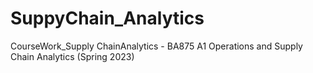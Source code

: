 # SuppyChain_Analytics
CourseWork_Supply ChainAnalytics - BA875 A1 Operations and Supply Chain Analytics (Spring 2023)
